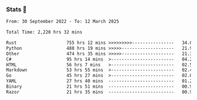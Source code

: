 ### Stats 👋
<!--START_SECTION:waka-->

```txt
From: 30 September 2022 - To: 12 March 2025

Total Time: 2,220 hrs 32 mins

Rust                   755 hrs 12 mins >>>>>>>>>----------------   34.01 %
Python                 488 hrs 19 mins >>>>>--------------------   21.99 %
Other                  474 hrs 35 mins >>>>>--------------------   21.37 %
C#                     95 hrs 14 mins  >------------------------   04.29 %
HTML                   56 hrs 7 mins   >------------------------   02.53 %
Markdown               53 hrs 55 mins  >------------------------   02.43 %
Go                     45 hrs 27 mins  >------------------------   02.05 %
YAML                   27 hrs 40 mins  -------------------------   01.25 %
Binary                 21 hrs 51 mins  -------------------------   00.98 %
Razor                  21 hrs 35 mins  -------------------------   00.97 %
```

<!--END_SECTION:waka-->

<!--
**buhaytza2005/buhaytza2005** is a ✨ _special_ ✨ repository because its `README.md` (this file) appears on your GitHub profile.

Here are some ideas to get you started:

- 🔭 I’m currently working on ...
- 🌱 I’m currently learning ...
- 👯 I’m looking to collaborate on ...
- 🤔 I’m looking for help with ...
- 💬 Ask me about ...
- 📫 How to reach me: ...
- 😄 Pronouns: ...
- ⚡ Fun fact: ...
-->


